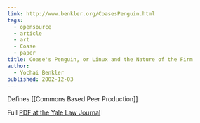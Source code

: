```yaml
---
link: http://www.benkler.org/CoasesPenguin.html
tags:
  - opensource
  - article
  - art
  - Coase
  - paper
title: Coase's Penguin, or Linux and the Nature of the Firm
author:
  - Yochai Benkler
published: 2002-12-03
---
```

Defines [[Commons Based Peer Production]]

Full [PDF at the Yale Law Journal](https://www.yalelawjournal.org/pdf/354_t5aih5i1.pdf)
